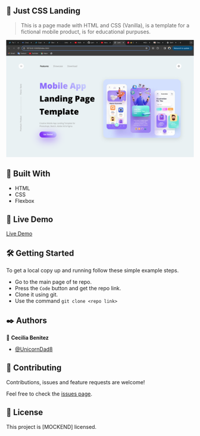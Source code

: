 ## 🧐 Just CSS Landing

> This is a page made with HTML and CSS (Vanilla), is a template for a fictional mobile product, is for educational purpuses.

![screenshot](./app_screenshot.png)

## 🔧 Built With

- HTML
- CSS
- Flexbox

## 🔴 Live Demo

[Live Demo](https://just-css-landing.vercel.app/)

## 🛠 Getting Started

To get a local copy up and running follow these simple example steps.

- Go to the main page of te repo.
- Press the `Code` button and get the repo link.
- Clone it using git.
- Use the command `git clone <repo link>`

## ✒️ Authors

👤 **Cecilia Benitez**

- [@UnicornDad8](https://github.com/UnicornDad8)

## 🤝 Contributing

Contributions, issues and feature requests are welcome!

Feel free to check the [issues page](https://github.com/UnicornDad8/just-css-landing/issues).

## 📝 License

This project is [MOCKEND] licensed.
